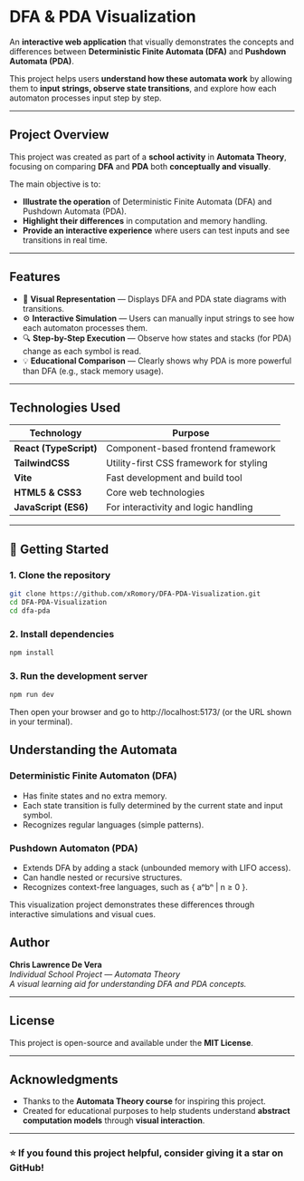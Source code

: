 # DFA & PDA Visualization

An **interactive web application** that visually demonstrates the concepts and differences between **Deterministic Finite Automata (DFA)** and **Pushdown Automata (PDA)**.

This project helps users **understand how these automata work** by allowing them to **input strings, observe state transitions**, and explore how each automaton processes input step by step.

---

## Project Overview

This project was created as part of a **school activity** in **Automata Theory**, focusing on comparing **DFA** and **PDA** both **conceptually and visually**.

The main objective is to:
- **Illustrate the operation** of Deterministic Finite Automata (DFA) and Pushdown Automata (PDA).
- **Highlight their differences** in computation and memory handling.
- **Provide an interactive experience** where users can test inputs and see transitions in real time.

---

## Features

- 🎨 **Visual Representation** — Displays DFA and PDA state diagrams with transitions.
- ⚙️ **Interactive Simulation** — Users can manually input strings to see how each automaton processes them.
- 🔍 **Step-by-Step Execution** — Observe how states and stacks (for PDA) change as each symbol is read.
- 💡 **Educational Comparison** — Clearly shows why PDA is more powerful than DFA (e.g., stack memory usage).

---

## Technologies Used

| Technology | Purpose |
|-------------|----------|
| **React (TypeScript)** | Component-based frontend framework |
| **TailwindCSS** | Utility-first CSS framework for styling |
| **Vite** | Fast development and build tool |
| **HTML5 & CSS3** | Core web technologies |
| **JavaScript (ES6)** | For interactivity and logic handling |

---

## 🚀 Getting Started

### 1. Clone the repository
```bash
git clone https://github.com/xRomory/DFA-PDA-Visualization.git
cd DFA-PDA-Visualization
cd dfa-pda
```

### 2. Install dependencies
```bash
npm install
```

### 3. Run the development server
```bash
npm run dev
```

Then open your browser and go to http://localhost:5173/ (or the URL shown in your terminal).

## Understanding the Automata
### Deterministic Finite Automaton (DFA)

- Has finite states and no extra memory.
- Each state transition is fully determined by the current state and input symbol.
- Recognizes regular languages (simple patterns).

### Pushdown Automaton (PDA)

- Extends DFA by adding a stack (unbounded memory with LIFO access).
- Can handle nested or recursive structures.
- Recognizes context-free languages, such as { aⁿbⁿ | n ≥ 0 }.

This visualization project demonstrates these differences through interactive simulations and visual cues.

## Author

**Chris Lawrence De Vera**  
*Individual School Project — Automata Theory*  
*A visual learning aid for understanding DFA and PDA concepts.*

---

## License

This project is open-source and available under the **MIT License**.

---

## Acknowledgments

- Thanks to the **Automata Theory course** for inspiring this project.  
- Created for educational purposes to help students understand **abstract computation models** through **visual interaction**.

---

### ⭐ If you found this project helpful, consider giving it a star on GitHub!
